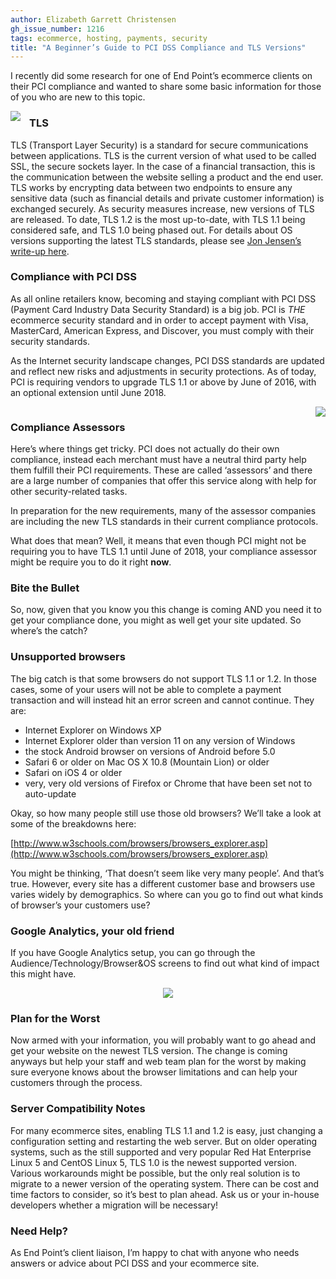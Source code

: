 ```yaml
---
author: Elizabeth Garrett Christensen
gh_issue_number: 1216
tags: ecommerce, hosting, payments, security
title: "A Beginner’s Guide to PCI DSS Compliance and TLS Versions"
---
```




I recently did some research for one of End Point’s ecommerce clients on their PCI compliance and wanted to share some basic information for those of you who are new to this topic.

<div class="separator" style="clear: both; text-align: center;"><a href="/blog/2016/03/29/a-beginners-guide-to-pci-dss-compliance/image-0-big.jpeg" imageanchor="1" style="clear: left; float: left; margin-bottom: 1em; margin-right: 1em;"><img border="0" src="/blog/2016/03/29/a-beginners-guide-to-pci-dss-compliance/image-0.jpeg"/></a></div>

### TLS

TLS (Transport Layer Security) is a standard for secure communications between applications. TLS is the current version of what used to be called SSL, the secure sockets layer. In the case of a financial transaction, this is the communication between the website selling a product and the end user. TLS works by encrypting data between two endpoints to ensure any sensitive data (such as financial details and private customer information) is exchanged securely. As security measures increase, new versions of TLS are released. To date, TLS 1.2 is the most up-to-date, with TLS 1.1 being considered safe, and TLS 1.0 being phased out. For details about OS versions supporting the latest TLS standards, please see [Jon Jensen’s write-up here](/blog/2015/07/24/e-commerce-website-encryption-changes).

### Compliance with PCI DSS

As all online retailers know, becoming and staying compliant with PCI DSS (Payment Card Industry Data Security Standard) is a big job. PCI is *THE* ecommerce security standard and in order to accept payment with Visa, MasterCard, American Express, and Discover, you must comply with their security standards.

As the Internet security landscape changes, PCI DSS standards are updated and reflect new risks and adjustments in security protections. As of today, PCI is requiring vendors to upgrade TLS 1.1 or above by June of 2016, with an optional extension until June 2018.

<div class="separator" style="clear: both; text-align: center;"><a href="/blog/2016/03/29/a-beginners-guide-to-pci-dss-compliance/image-1-big.jpeg" imageanchor="1" style="clear: right; float: right; margin-bottom: 1em; margin-left: 1em;"><img border="0" src="/blog/2016/03/29/a-beginners-guide-to-pci-dss-compliance/image-1.jpeg"/></a></div>

### Compliance Assessors

Here’s where things get tricky. PCI does not actually do their own compliance, instead each merchant must have a neutral third party help them fulfill their PCI requirements. These are called ‘assessors’ and there are a large number of companies that offer this service along with help for other security-related tasks.

In preparation for the new requirements, many of the assessor companies are including the new TLS standards in their current compliance protocols.

What does that mean? Well, it means that even though PCI might not be requiring you to have TLS 1.1 until June of 2018, your compliance assessor might be require you to do it right **now**.

### Bite the Bullet

So, now, given that you know you this change is coming AND you need it to get your compliance done, you might as well get your site updated. So where’s the catch?

### Unsupported browsers

The big catch is that some browsers do not support TLS 1.1 or 1.2. In those cases, some of your users will not be able to complete a payment transaction and will instead hit an error screen and cannot continue. They are:

- Internet Explorer on Windows XP
- Internet Explorer older than version 11 on any version of Windows
- the stock Android browser on versions of Android before 5.0
- Safari 6 or older on Mac OS X 10.8 (Mountain Lion) or older
- Safari on iOS 4 or older
- very, very old versions of Firefox or Chrome that have been set not to auto-update

Okay, so how many people still use those old browsers? We’ll take a look at some of the breakdowns here:

[http://www.w3schools.com/browsers/browsers_explorer.asp](http://www.w3schools.com/browsers/browsers_explorer.asp)

You might be thinking, ‘That doesn’t seem like very many people’. And that’s true. However, every site has a different customer base and browsers use varies widely by demographics. So where can you go to find out what kinds of browser’s your customers use?

### Google Analytics, your old friend

If you have Google Analytics setup, you can go through the Audience/Technology/Browser&OS screens to find out what kind of impact this might have.

<div class="separator" style="clear: both; text-align: center;"><a href="/blog/2016/03/29/a-beginners-guide-to-pci-dss-compliance/image-2-big.png" imageanchor="1" style="margin-left: 1em; margin-right: 1em;"><img border="0" src="/blog/2016/03/29/a-beginners-guide-to-pci-dss-compliance/image-2.png"/></a></div>

### Plan for the Worst

Now armed with your information, you will probably want to go ahead and get your website on the newest TLS version. The change is coming anyways but help your staff and web team plan for the worst by making sure everyone knows about the browser limitations and can help your customers through the process.

### Server Compatibility Notes

For many ecommerce sites, enabling TLS 1.1 and 1.2 is easy, just changing a configuration setting and restarting the web server. But on older operating systems, such as the still supported and very popular Red Hat Enterprise Linux 5 and CentOS Linux 5, TLS 1.0 is the newest supported version. Various workarounds might be possible, but the only real solution is to migrate to a newer version of the operating system. There can be cost and time factors to consider, so it’s best to plan ahead. Ask us or your in-house developers whether a migration will be necessary!

### Need Help?

As End Point’s client liaison, I’m happy to chat with anyone who needs answers or advice about PCI DSS and your ecommerce site.


